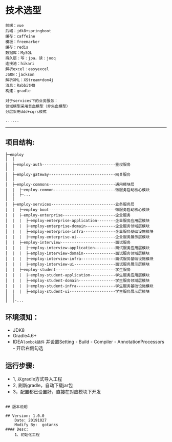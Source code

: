 
# 技术选型
    前端：vue
    后端：jdk8+springboot
    缓存：caffeine
    模板：freemarker
    缓存：redis
    数据库：MySQL
    持久层：写：jpa，读：jooq
    连接池：hikari
    解析excel：easyexcel
    JSON：jackson
    解析XML：XStream+dom4j
    消息：RabbitMQ
    构建：gradle
    
    对于services下的业务服务：
    领域模型采用贫血模型（非失血模型）
    分层采用ddd+cqrs模式
    
    ......
---------------------------

## 项目结构:

```
├─employ
│  │  
│  ├─employ-auth--------------------------------鉴权服务
│  │  
│  ├─employ-gateway-----------------------------网关服务
│  │  
│  ├─employ-commons-----------------------------通用模块层
│  |  ├─employ-common---------------------------微服务启动核心模块
│  |  ├─...
│  │  
│  ├─employ-services----------------------------业务服务层
│  |  ├─employ-boot-----------------------------微服务启动核心模块
│  |  ├─employ-enterprise-----------------------企业服务
│  |  |  ├─employ-enterprise-application--------企业服务应用层模块
│  |  |  ├─employ-enterprise-domain-------------企业服务领域层模块
│  |  |  ├─employ-enterprise-infra--------------企业服务基础设施模块
│  |  |  ├─employ-enterprise-ui-----------------企业服务展示层模块
│  |  ├─employ-interview------------------------面试服务
│  |  |  ├─employ-interview-application---------面试服务应用层模块
│  |  |  ├─employ-interview-domain--------------面试服务领域层模块
│  |  |  ├─employ-interview-infra---------------面试服务基础设施模块
│  |  |  ├─employ-interview-ui------------------面试服务展示层模块
│  |  ├─employ-student--------------------------学生服务
│  |  |  ├─employ-student-application-----------学生服务应用层模块
│  |  |  ├─employ-student-domain----------------学生服务领域层模块
│  |  |  ├─employ-student-infra-----------------学生服务基础设施模块
│  |  |  ├─employ-student-ui--------------------学生服务展示层模块
│  │
│  │-...
```

## 环境须知：
- JDK8
- Gradle4.6+
- IDEA`lombok插件` 并设置Setting - Build - Compiler - AnnotationProcessors - 开启右侧勾选

## 运行步骤: 
- 1, 以gradle方式导入工程
- 2, 刷新gradle，自动下载jar包
- 3，配置都已设置好，直接在对应模块下开发
```

## 版本说明

## Version: 1.0.0
    Date: 20191027
    Modify By:  gotanks
#### Desc:  
    1、初始化工程